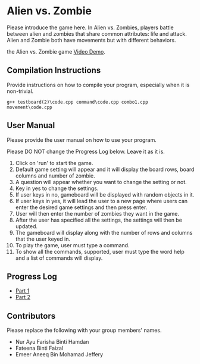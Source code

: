 # Alien vs. Zombie

Please introduce the game here.
In Alien vs. Zombies, players battle between alien and zombies that share common attributes: life and attack. Alien and Zombie both have  movements but with different behaviors.

the Alien vs. Zombie game 
[Video Demo](https://youtu.be/gT06Qr-PPlc).

## Compilation Instructions

Provide instructions on how to compile your program, especially when it is non-trivial.

```
g++ testboard(2)\code.cpp command\code.cpp combo1.cpp movement\code.cpp
```

## User Manual

Please provide the user manual on how to use your program.

Please DO NOT change the Progress Log below. Leave it as it is.

1. Click on 'run' to start the game.
2. Default game setting will appear and it will display the board rows, board columns and number of zombie. 
3. A question will appear whether you want to change the setting or not.
4. Key in yes to change the settings.
5. If user keys in no, gameboard will be displayed with random objects in it. 
6. If user keys in yes, it will lead the user to a new page where users can enter the desired game settings and then press enter. 
7. User will then enter the number of zombies they want in the game. 
8. After the user has specified all the settings, the settings will then be updated. 
9. The gameboard will display along with the number of rows and columns that the user keyed in. 
10. To play the game, user must type a command.
11. To show all the commands, supported, user must type the word help and a list of commands will display. 

## Progress Log

- [Part 1](PART1.md)
- [Part 2](Part2.md)

## Contributors

Please replace the following with your group members' names. 

- Nur Ayu Farisha Binti Hamdan
- Fateena Binti Faizal 
- Emeer Aneeq Bin Mohamad Jeffery


